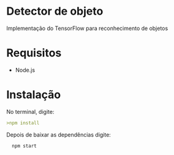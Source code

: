 # Detector de objeto
Implementação do TensorFlow para reconhecimento de objetos 
# Requisitos
- Node.js 
# Instalação
No terminal, digite:
```md
>npm install
```
Depois de baixar as dependências digite:

```md
  npm start
```
